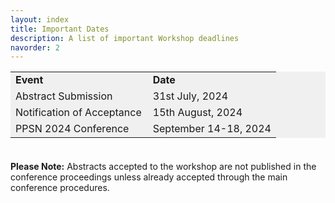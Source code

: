 ```yaml
---
layout: index
title: Important Dates
description: A list of important Workshop deadlines
navorder: 2
---
```


<table style="background-color: #f0f0f0; margin-bottom: 20px;">
  <tr>
    <td style="padding-right: 10px;"><b>Event</b></td>
    <td><b>Date</b></td>
  </tr>
  <tr>
    <td style="padding-right: 10px;">Abstract Submission</td>
    <td>31st July, 2024</td>
  </tr>
  <tr>
    <td style="padding-right: 10px;">Notification of Acceptance</td>
    <td>15th August, 2024</td>
  </tr>
  <tr>
    <td style="padding-right: 10px;">PPSN 2024 Conference</td>
    <td>September 14-18, 2024</td>
  </tr>
</table>
<br>
<strong>Please Note:</strong> Abstracts accepted to the workshop are not published in the conference proceedings unless already accepted through the main conference procedures.
